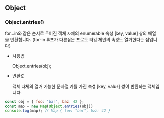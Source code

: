 ## Object

### Object.entries()

for...in와 같은 순서로 주어진 객체 자체의 enumerable 속성 [key, value] 쌍의 배열을 반환합니다.
(for-in 루프가 다른점은 프로토 타입 체인의 속성도 열거한다는 점입니다).

- 사용법

  Object.entries(obj);

- 반환값

  객체 자체의 열거 가능한 문자열 키를 가진 속성 [key, value] 쌍이 반환되는 객체입니다.

```jsx
const obj = { foo: "bar", baz: 42 };
const map = new Map(Object.entries(obj));
console.log(map); // Map { foo: "bar", baz: 42 }
```
